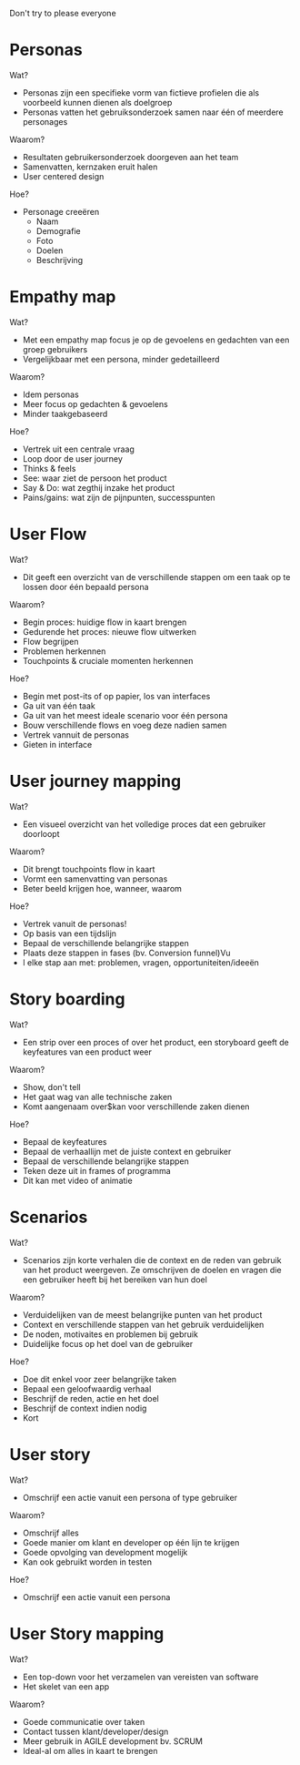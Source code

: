 Don't try to please everyone

# Personas

Wat?

- Personas zijn een specifieke vorm van fictieve profielen die als voorbeeld kunnen dienen als doelgroep
- Personas vatten het gebruiksonderzoek samen naar één of meerdere personages

Waarom?

- Resultaten gebruikersonderzoek doorgeven aan het team
- Samenvatten, kernzaken eruit halen
- User centered design

Hoe?

- Personage creeëren
    - Naam
    - Demografie
    - Foto
    - Doelen
    - Beschrijving

# Empathy map

Wat?

- Met een empathy map focus je op de gevoelens en gedachten van een groep gebruikers
- Vergelijkbaar met een persona, minder gedetailleerd

Waarom?

- Idem personas
- Meer focus op gedachten & gevoelens
- Minder taakgebaseerd

Hoe?

- Vertrek uit een centrale vraag
- Loop door de user journey
- Thinks & feels
- See: waar ziet de persoon het product
- Say & Do: wat zegthij inzake het product
- Pains/gains: wat zijn de pijnpunten, successpunten

# User Flow

Wat?

- Dit geeft een overzicht van de verschillende stappen om een taak op te lossen door één bepaald persona

Waarom?

- Begin proces: huidige flow in kaart brengen
- Gedurende het proces: nieuwe flow uitwerken
- Flow begrijpen
- Problemen herkennen
- Touchpoints & cruciale momenten herkennen

Hoe?

- Begin met post-its of op papier, los van interfaces
- Ga uit van één taak
- Ga uit van het meest ideale scenario voor één persona
- Bouw verschillende flows en voeg deze nadien samen
- Vertrek vannuit de personas
- Gieten in interface

# User journey mapping

Wat?

- Een visueel overzicht van het volledige proces dat een gebruiker doorloopt

Waarom?

- Dit brengt touchpoints flow in kaart
- Vormt een samenvatting van personas
- Beter beeld krijgen hoe, wanneer, waarom

Hoe?

- Vertrek vanuit de personas!
- Op basis van een tijdslijn
- Bepaal de verschillende belangrijke stappen
- Plaats deze stappen in fases (bv. Conversion funnel)Vu
- l elke stap aan met: problemen, vragen, opportuniteiten/ideeën

# Story boarding

Wat?

- Een strip over een proces of over het product, een storyboard geeft de keyfeatures van een product weer

Waarom?

- Show, don't tell
- Het gaat wag van alle technische zaken
- Komt aangenaam over$kan voor verschillende zaken dienen

Hoe?

- Bepaal de keyfeatures
- Bepaal de verhaallijn met de juiste context en gebruiker
- Bepaal de verschillende belangrijke stappen
- Teken deze uit in frames of programma
- Dit kan met video of animatie

# Scenarios

Wat?

- Scenarios zijn korte verhalen die de context en de reden van gebruik van het product weergeven. Ze omschrijven de doelen en vragen die een gebruiker heeft bij het bereiken van hun doel

Waarom?

- Verduidelijken van de meest belangrijke punten van het product
- Context en verschillende stappen van het gebruik verduidelijken
- De noden, motivaites en problemen bij gebruik
- Duidelijke focus op het doel van de gebruiker

Hoe?

- Doe dit enkel voor zeer belangrijke taken
- Bepaal een geloofwaardig verhaal
- Beschrijf de reden, actie en het doel
- Beschrijf de context indien nodig
- Kort

# User story

Wat?

- Omschrijf een actie vanuit een persona of type gebruiker

Waarom?

- Omschrijf alles
- Goede manier om klant en developer op één lijn te krijgen
- Goede opvolging van development mogelijk
- Kan ook gebruikt worden in testen

Hoe?

- Omschrijf een actie vanuit een persona

# User Story mapping

Wat?

- Een top-down voor het verzamelen van vereisten van software
- Het skelet van een app

Waarom?

- Goede communicatie over taken
- Contact tussen klant/developer/design
- Meer gebruik in AGILE development bv. SCRUM
- Ideal-al om alles in kaart te brengen
